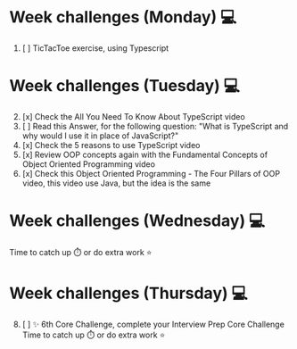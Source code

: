 # Week challenges (Monday) 💻
1. [ ] TicTacToe exercise, using Typescript
# Week challenges (Tuesday) 💻
2. [x] Check the All You Need To Know About TypeScript video
3. [ ] Read this Answer, for the following question: "What is TypeScript and why would I use it in place of JavaScript?"
4. [x] Check the 5 reasons to use TypeScript video
5. [x] Review OOP concepts again with the Fundamental Concepts of Object Oriented Programming video
6. [x] Check this Object Oriented Programming - The Four Pillars of OOP video, this video use Java, but the idea is the same
# Week challenges (Wednesday) 💻
Time to catch up ⏱️ or do extra work ⭐
# Week challenges (Thursday) 💻
8. [ ] ✨ 6th Core Challenge, complete your Interview Prep Core Challenge
Time to catch up ⏱️ or do extra work ⭐
